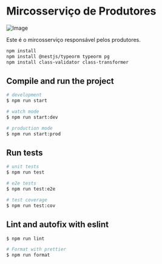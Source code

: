 # Mircosserviço de Produtores

![Image](https://github.com/user-attachments/assets/5f009c7b-c2ef-4684-852f-eec6f9ee8b81)

Este é o mircosserviço responsável pelos produtores.


```bash
npm install
npm install @nestjs/typeorm typeorm pg
npm install class-validator class-transformer
```

## Compile and run the project

```bash
# development
$ npm run start

# watch mode
$ npm run start:dev

# production mode
$ npm run start:prod
```

## Run tests

```bash
# unit tests
$ npm run test

# e2e tests
$ npm run test:e2e

# test coverage
$ npm run test:cov
```

## Lint and autofix with eslint

```bash
$ npm run lint

# Format with prettier
$ npm run format
```

